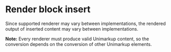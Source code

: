 # Render block insert

Since supported renderer may vary between implementations,
the rendered output of inserted content may vary between implementations.

**Note:** Every renderer must produce valid Unimarkup content, so the conversion depends on the conversion of other Unimarkup elements.
